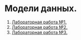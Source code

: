 # Модели данных.

1.  [Лабораторная работа №1.](https://github.com/mightyK1ngRichard/IU5/tree/main/Term-3/Модели%20данных/Lab-01)
2.  [Лабораторная работа №2.](https://github.com/mightyK1ngRichard/IU5/tree/main/Term-3/Модели%20данных/Lab-02)
3.  [Лабораторная работа №3.](https://github.com/mightyK1ngRichard/IU5/tree/main/Term-3/Модели%20данных/Lab-03)
